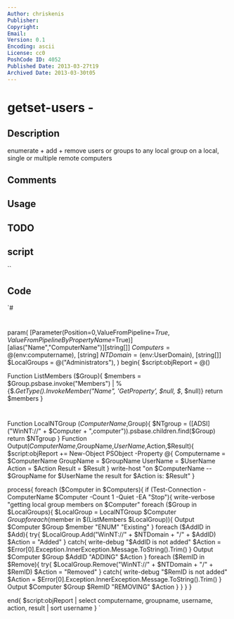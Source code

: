 ```yaml
---
Author: chriskenis
Publisher: 
Copyright: 
Email: 
Version: 0.1
Encoding: ascii
License: cc0
PoshCode ID: 4052
Published Date: 2013-03-27t19
Archived Date: 2013-03-30t05
---
```


# getset-users - 

## Description

enumerate + add + remove users or groups to any local group on a local, single or multiple remote computers

## Comments



## Usage



## TODO



## script

``

## Code

`#
 #
 param(
 [Parameter(Position=0,ValueFromPipeline=$True,ValueFromPipelineByPropertyName=$True)]
 [alias("Name","ComputerName")][string[]] $Computers = @($env:computername),
 [string] $NTDomain = ($env:UserDomain),
 [string[]] $LocalGroups = @("Administrators"),
 )
 begin{
 $script:objReport = @()
 
 Function ListMembers ($Group){
 $members = $Group.psbase.invoke("Members") | %{$_.GetType().InvokeMember("Name", 'GetProperty', $null, $_, $null)}
 return $members
 }
 #
 Function LocalNTGroup ($ComputerName,$Group){
 $NTgroup = ([ADSI]("WinNT://" + $Computer + ",computer")).psbase.children.find($Group)
 return $NTgroup
 }
 Function Output($ComputerName,$GroupName,$UserName,$Action,$Result){
 $script:objReport += New-Object PSObject -Property @{
 	Computername = $ComputerName
 	GroupName = $GroupName
 	UserName = $UserName
 	Action = $Action
 	Result = $Result
 	}
 write-host "on $ComputerName -- $GroupName for $UserName the result for $Action is: $Result"
 }
 
 process{
 foreach ($Computer in $Computers){
 	if (Test-Connection -ComputerName $Computer -Count 1 -Quiet -EA "Stop"){
 		write-verbose "getting local group members on $Computer"
 		foreach ($Group in $LocalGroups){
 			$LocalGroup = LocalNTGroup $Computer $Group
 			foreach ($member in $(ListMembers $LocalGroup)){
 				Output $Computer $Group $member "ENUM" "Existing"
 				}
 			foreach ($AddID in $Add){
 				try{
 					$LocalGroup.Add("WinNT://" + $NTDomain + "/" + $AddID)
 					$Action = "Added"
 					}
 				catch{
 					write-debug "$AddID is not added"
 					$Action = $Error[0].Exception.InnerException.Message.ToString().Trim()
 					}
 				Output $Computer $Group $AddID "ADDING" $Action
 				}
 			foreach ($RemID in $Remove){
 				try{
 					$LocalGroup.Remove("WinNT://" + $NTDomain + "/" + $RemID)
 					$Action = "Removed"
 					}
 				catch{
 					write-debug "$RemID is not added"
 					$Action = $Error[0].Exception.InnerException.Message.ToString().Trim()
 					}
 				Output $Computer $Group $RemID "REMOVING" $Action
 				}
 			}
 		}
 	}
 
 end{
 $script:objReport | select computername, groupname, username, action, result | sort username
 }
`

